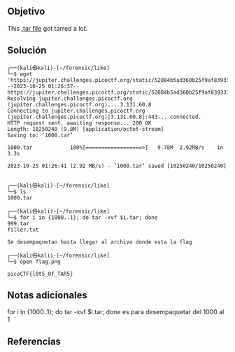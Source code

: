 ## Objetivo
This [.tar file](https://jupiter.challenges.picoctf.org/static/52084b5ad360b25f9af83933114324e0/1000.tar) got tarred a lot.
## Solución

```
┌──(kali㉿kali)-[~/forensic/like]
└─$ wget 'https://jupiter.challenges.picoctf.org/static/52084b5ad360b25f9af83933114324e0/1000.tar'
--2023-10-25 01:26:37--  https://jupiter.challenges.picoctf.org/static/52084b5ad360b25f9af83933114324e0/1000.tar
Resolving jupiter.challenges.picoctf.org (jupiter.challenges.picoctf.org)... 3.131.60.8
Connecting to jupiter.challenges.picoctf.org (jupiter.challenges.picoctf.org)|3.131.60.8|:443... connected.
HTTP request sent, awaiting response... 200 OK
Length: 10250240 (9.8M) [application/octet-stream]
Saving to: ‘1000.tar’

1000.tar            100%[==================>]   9.78M  2.92MB/s    in 3.3s    

2023-10-25 01:26:41 (2.92 MB/s) - ‘1000.tar’ saved [10250240/10250240]

                                                                               
┌──(kali㉿kali)-[~/forensic/like]
└─$ ls
1000.tar
                                                                               
┌──(kali㉿kali)-[~/forensic/like]
└─$ for i in {1000..1}; do tar -xvf $i.tar; done
999.tar
filler.txt

Se desempaquetan hasta llegar al archivo donde esta la flag

┌──(kali㉿kali)-[~/forensic/like]
└─$ open flag.png     

picoCTF{l0t5_0f_TAR5}
```

## Notas adicionales
for i in {1000..1}; do tar -xvf $i.tar; done  es para desempaquetar del 1000 al 1
## Referencias

